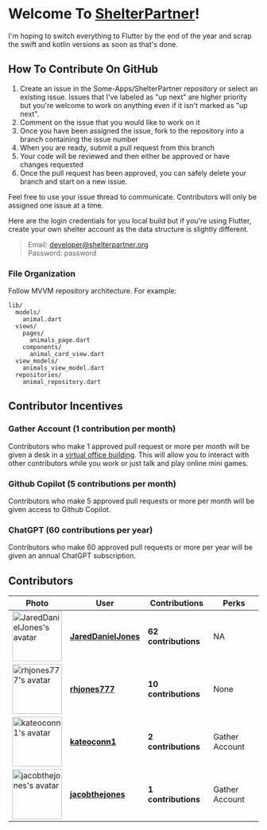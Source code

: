 # Welcome To [ShelterPartner](https://shelterpartner.org)!

I'm hoping to switch everything to Flutter by the end of the year and scrap the swift and kotlin versions as soon as that's done.

## How To Contribute On GitHub
1. Create an issue in the Some-Apps/ShelterPartner repository or select an existing issue. Issues that I've labeled as "up next" are higher priority but you're welcome to work on anything even if it isn't marked as "up next".
2. Comment on the issue that you would like to work on it
3. Once you have been assigned the issue, fork to the repository into a branch containing the issue number
4. When you are ready, submit a pull request from this branch
5. Your code will be reviewed and then either be approved or have changes requested
6. Once the pull request has been approved, you can safely delete your branch and start on a new issue.

Feel free to use your issue thread to communicate. Contributors will only be assigned one issue at a time.

Here are the login credentials for you local build but if you're using Flutter, create your own shelter account as the data structure is slightly different.
> Email: developer@shelterpartner.org\
> Password: password

### File Organization
Follow MVVM repository architecture. For example:

```plaintext
lib/
  models/
    animal.dart
  views/
    pages/
      animals_page.dart
    components/
      animal_card_view.dart
  view_models/
    animals_view_model.dart
  repositories/
    animal_repository.dart
```


## Contributor Incentives

### Gather Account (1 contribution per month)
Contributors who make 1 approved pull request or more per month will be given a desk in a [virtual office building](https://gather.town). This will allow you to interact with other contributors while you work or just talk and play online mini games.

### Github Copilot (5 contributions per month)
Contributors who make 5 approved pull requests or more per month will be given access to Github Copilot.

### ChatGPT (60 contributions per year)
Contributors who make 60 approved pull requests or more per year will be given an annual ChatGPT subscription.

<!-- CONTRIBUTORS-START -->
## Contributors

<table>
  <thead>
    <tr>
      <th>Photo</th>
      <th>User</th>
      <th>Contributions</th>
      <th>Perks</th>
    </tr>
  </thead>
  <tbody>
        <tr>
      <td>
        <a href="https://github.com/JaredDanielJones">
          <img src="https://avatars.githubusercontent.com/u/84288718?v=4?s=100" width="100" height="100" alt="JaredDanielJones's avatar"/>
        </a>
      </td>
      <td><a href="https://github.com/JaredDanielJones"><strong>JaredDanielJones</strong></a></td>
      <td><strong>62 contributions</strong></td>
      <td>NA</td>
    </tr>
        <tr>
      <td>
        <a href="https://github.com/rhjones777">
          <img src="https://avatars.githubusercontent.com/u/173035257?v=4?s=100" width="100" height="100" alt="rhjones777's avatar"/>
        </a>
      </td>
      <td><a href="https://github.com/rhjones777"><strong>rhjones777</strong></a></td>
      <td><strong>10 contributions</strong></td>
      <td>None</td>
    </tr>
        <tr>
      <td>
        <a href="https://github.com/kateoconn1">
          <img src="https://avatars.githubusercontent.com/u/112118523?v=4?s=100" width="100" height="100" alt="kateoconn1's avatar"/>
        </a>
      </td>
      <td><a href="https://github.com/kateoconn1"><strong>kateoconn1</strong></a></td>
      <td><strong>2 contributions</strong></td>
      <td>Gather Account</td>
    </tr>
        <tr>
      <td>
        <a href="https://github.com/jacobthejones">
          <img src="https://avatars.githubusercontent.com/u/84295480?v=4?s=100" width="100" height="100" alt="jacobthejones's avatar"/>
        </a>
      </td>
      <td><a href="https://github.com/jacobthejones"><strong>jacobthejones</strong></a></td>
      <td><strong>1 contributions</strong></td>
      <td>Gather Account</td>
    </tr>
  </tbody>
</table>
<!-- CONTRIBUTORS-END -->




